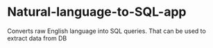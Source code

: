 # Natural-language-to-SQL-app
Converts raw English language into SQL queries. That can be used to extract data from DB  
